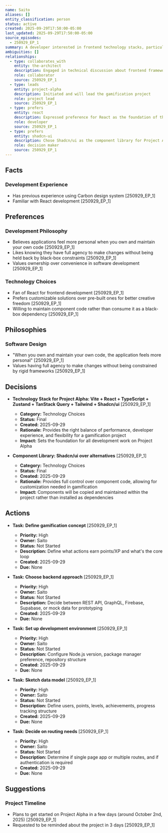 ```yaml
---
name: Saito
aliases: []
entity_classification: person
status: active
created: 2025-09-29T17:50:00-05:00
last_updated: 2025-09-29T17:50:00-05:00
source_episodes:
  - 250929_EP_1
summary: A developer interested in frontend technology stacks, particularly React-based solutions for gamification projects. Values ownership and control over code, preferring maintainable and customizable solutions over convenience.
ambiguities: []
relationships:
  - type: collaborates_with
    entity: the-architect
    description: Engaged in technical discussion about frontend frameworks and project planning
    role: collaborator
    source: 250929_EP_1
  - type: leads
    entity: project-alpha
    description: Initiated and will lead the gamification project
    role: project lead
    source: 250929_EP_1
  - type: prefers
    entity: react
    description: Expressed preference for React as the foundation of the technology stack
    role: developer
    source: 250929_EP_1
  - type: prefers
    entity: shadcn-ui
    description: Chose Shadcn/ui as the component library for Project Alpha
    role: decision maker
    source: 250929_EP_1
---
```


## Facts

### Development Experience
- Has previous experience using Carbon design system [250929_EP_1]
- Familiar with React development [250929_EP_1]

## Preferences

### Development Philosophy
- Believes applications feel more personal when you own and maintain your own code [250929_EP_1]
- Likes knowing they have full agency to make changes without being held back by black-box constraints [250929_EP_1]
- Values ownership over convenience in software development [250929_EP_1]

### Technology Choices
- Fan of React for frontend development [250929_EP_1]
- Prefers customizable solutions over pre-built ones for better creative freedom [250929_EP_1]
- Willing to maintain component code rather than consume it as a black-box dependency [250929_EP_1]

## Philosophies

### Software Design
- "When you own and maintain your own code, the application feels more personal" [250929_EP_1]
- Values having full agency to make changes without being constrained by rigid frameworks [250929_EP_1]

## Decisions

- **Technology Stack for Project Alpha: Vite + React + TypeScript + Zustand + TanStack Query + Tailwind + Shadcn/ui** [250929_EP_1]
  - **Category:** Technology Choices
  - **Status:** Final
  - **Created:** 2025-09-29
  - **Rationale:** Provides the right balance of performance, developer experience, and flexibility for a gamification project
  - **Impact:** Sets the foundation for all development work on Project Alpha

- **Component Library: Shadcn/ui over alternatives** [250929_EP_1]
  - **Category:** Technology Choices
  - **Status:** Final
  - **Created:** 2025-09-29
  - **Rationale:** Provides full control over component code, allowing for customization needed in gamification
  - **Impact:** Components will be copied and maintained within the project rather than installed as dependencies

## Actions

- **Task: Define gamification concept** [250929_EP_1]
  - **Priority:** High
  - **Owner:** Saito
  - **Status:** Not Started
  - **Description:** Define what actions earn points/XP and what's the core loop
  - **Created:** 2025-09-29
  - **Due:** None

- **Task: Choose backend approach** [250929_EP_1]
  - **Priority:** High
  - **Owner:** Saito
  - **Status:** Not Started
  - **Description:** Decide between REST API, GraphQL, Firebase, Supabase, or mock data for prototyping
  - **Created:** 2025-09-29
  - **Due:** None

- **Task: Set up development environment** [250929_EP_1]
  - **Priority:** High
  - **Owner:** Saito
  - **Status:** Not Started
  - **Description:** Configure Node.js version, package manager preference, repository structure
  - **Created:** 2025-09-29
  - **Due:** None

- **Task: Sketch data model** [250929_EP_1]
  - **Priority:** High
  - **Owner:** Saito
  - **Status:** Not Started
  - **Description:** Define users, points, levels, achievements, progress tracking structure
  - **Created:** 2025-09-29
  - **Due:** None

- **Task: Decide on routing needs** [250929_EP_1]
  - **Priority:** High
  - **Owner:** Saito
  - **Status:** Not Started
  - **Description:** Determine if single page app or multiple routes, and if authentication is required
  - **Created:** 2025-09-29
  - **Due:** None

## Suggestions

### Project Timeline
- Plans to get started on Project Alpha in a few days (around October 2nd, 2025) [250929_EP_1]
- Requested to be reminded about the project in 3 days [250929_EP_1]